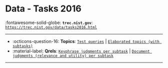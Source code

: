 # Data - Tasks 2016 

:fontawesome-solid-globe: **`trec.nist.gov`**: [`https://trec.nist.gov/data/tasks2016.html`](https://trec.nist.gov/data/tasks2016.html)

---

- :octicons-question-16: **Topics**: [`Test queries`](https://trec.nist.gov/data/tasks/tasks_track_queries_2016.xml) | [`Elaborated topics (with subtasks)`](https://trec.nist.gov/data/tasks/2016-subtasks.txt)
- :material-label: **Qrels**: [`Keyphrase judgments per subtask`](https://trec.nist.gov/data/tasks/2016-qrels-keywords.txt) | [`Document judgments (relevance and utility) per subtask`](https://trec.nist.gov/data/tasks/2016-qrels-docs.txt)


---

